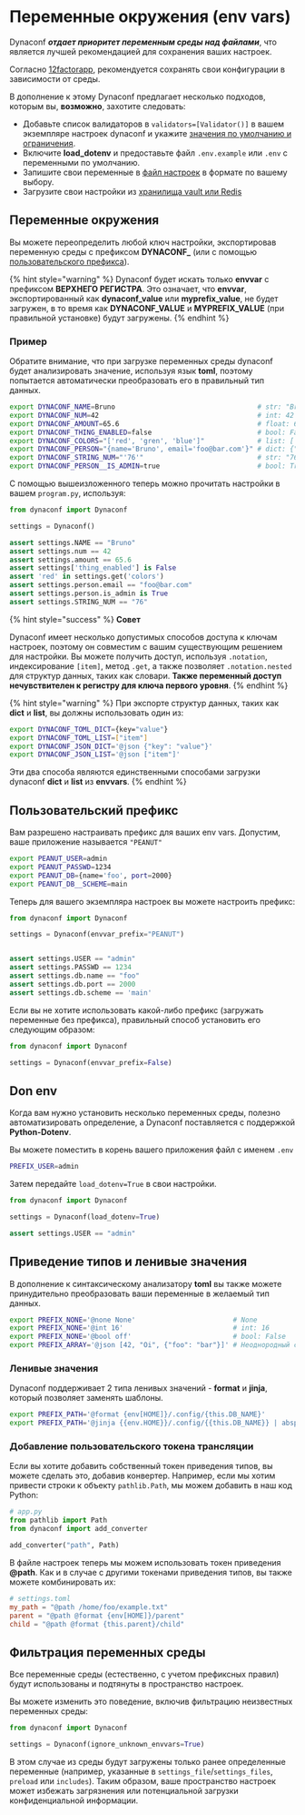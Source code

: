 # Переменные окружения (env vars)

Dynaconf _**отдает приоритет переменным среды над файлами**_, что является лучшей рекомендацией для сохранения ваших настроек.

Согласно [12factorapp](https://12factor.net/), рекомендуется сохранять свои конфигурации в зависимости от среды.

В дополнение к этому Dynaconf предлагает несколько подходов, которым вы, **возможно**, захотите следовать:

* Добавьте список валидаторов в `validators=[Validator()]` в вашем экземпляре настроек dynaconf и укажите [значения по умолчанию и ограничения](validaciya-v-dynaconf.md).
* Включите **load\_dotenv** и предоставьте файл `.env.example` или `.env` с переменными по умолчанию.
* Запишите свои переменные в [файл настроек](faily-nastroek-dynaconf.md) в формате по вашему выбору.
* Загрузите свои настройки из [хранилища vault или Redis](sekretnaya-informaciya-secrets.md)

## Переменные окружения

Вы можете переопределить любой ключ настройки, экспортировав переменную среды с префиксом **DYNACONF\_** (или с помощью [пользовательского префикса](konfiguraciya-dynaconf.md#envvar\_prefix)).

{% hint style="warning" %}
Dynaconf будет искать только **envvar** с префиксом **ВЕРХНЕГО РЕГИСТРА**. Это означает, что **envvar**, экспортированный как **dynaconf\_value** или **myprefix\_value**, не будет загружен, в то время как **DYNACONF\_VALUE** и **MYPREFIX\_VALUE** (при правильной установке) будут загружены.
{% endhint %}

### Пример

Обратите внимание, что при загрузке переменных среды dynaconf будет анализировать значение, используя язык **toml**, поэтому попытается автоматически преобразовать его в правильный тип данных.

```bash
export DYNACONF_NAME=Bruno                                   # str: "Bruno"
export DYNACONF_NUM=42                                       # int: 42
export DYNACONF_AMOUNT=65.6                                  # float: 65.6
export DYNACONF_THING_ENABLED=false                          # bool: False
export DYNACONF_COLORS="['red', 'gren', 'blue']"             # list: ['red', 'gren', 'blue']
export DYNACONF_PERSON="{name='Bruno', email='foo@bar.com'}" # dict: {"name": "Bruno", ...}
export DYNACONF_STRING_NUM="'76'"                            # str: "76"
export DYNACONF_PERSON__IS_ADMIN=true                        # bool: True (nested)
```

С помощью вышеизложенного теперь можно прочитать настройки в вашем `program.py`, используя:

```python
from dynaconf import Dynaconf

settings = Dynaconf()

assert settings.NAME == "Bruno"
assert settings.num == 42
assert settings.amount == 65.6
assert settings['thing_enabled'] is False
assert 'red' in settings.get('colors')
assert settings.person.email == "foo@bar.com"
assert settings.person.is_admin is True
assert settings.STRING_NUM == "76"
```

{% hint style="success" %}
**Совет**

Dynaconf имеет несколько допустимых способов доступа к ключам настроек, поэтому он совместим с вашим существующим решением для настройки. Вы можете получить доступ, используя `.notation`, индексирование `[item]`, метод `.get`, а также позволяет `.notation.nested` для структур данных, таких как словари. **Также переменный доступ нечувствителен к регистру для ключа первого уровня**.
{% endhint %}

{% hint style="warning" %}
При экспорте структур данных, таких как **dict** и **list**, вы должны использовать один из:

```bash
export DYNACONF_TOML_DICT={key="value"}
export DYNACONF_TOML_LIST=["item"]
export DYNACONF_JSON_DICT='@json {"key": "value"}'
export DYNACONF_JSON_LIST='@json ["item"]'
```

Эти два способа являются единственными способами загрузки dynaconf **dict** и **list** из **envvars**.
{% endhint %}

## Пользовательский префикс

Вам разрешено настраивать префикс для ваших env vars. Допустим, ваше приложение называется `"PEANUT"`

```bash
export PEANUT_USER=admin
export PEANUT_PASSWD=1234
export PEANUT_DB={name='foo', port=2000}
export PEANUT_DB__SCHEME=main
```

Теперь для вашего экземпляра настроек вы можете настроить префикс:

```python
from dynaconf import Dynaconf

settings = Dynaconf(envvar_prefix="PEANUT")


assert settings.USER == "admin"
assert settings.PASSWD == 1234
assert settings.db.name == "foo"
assert settings.db.port == 2000
assert settings.db.scheme == 'main'
```

Если вы не хотите использовать какой-либо префикс (загружать переменные без префикса), правильный способ установить его следующим образом:

```python
from dynaconf import Dynaconf

settings = Dynaconf(envvar_prefix=False)
```

## Don env

Когда вам нужно установить несколько переменных среды, полезно автоматизировать определение, а Dynaconf поставляется с поддержкой **Python-Dotenv**.

Вы можете поместить в корень вашего приложения файл с именем `.env`

```bash
PREFIX_USER=admin
```

Затем передайте `load_dotenv=True` в свои настройки.

```python
from dynaconf import Dynaconf

settings = Dynaconf(load_dotenv=True)

assert settings.USER == "admin"
```

## Приведение типов и ленивые значения

В дополнение к синтаксическому анализатору **toml** вы также можете принудительно преобразовать ваши переменные в желаемый тип данных.

```bash
export PREFIX_NONE='@none None'                        # None
export PREFIX_NONE='@int 16'                           # int: 16
export PREFIX_NONE='@bool off'                         # bool: False
export PREFIX_ARRAY='@json [42, "Oi", {"foo": "bar"}]' # Неоднородный список list
```

### Ленивые значения

Dynaconf поддерживает 2 типа ленивых значений - **format** и **jinja**, который позволяет заменять шаблоны.

```bash
export PREFIX_PATH='@format {env[HOME]}/.config/{this.DB_NAME}'
export PREFIX_PATH='@jinja {{env.HOME}}/.config/{{this.DB_NAME}} | abspath'
```

### Добавление пользовательского токена трансляции

Если вы хотите добавить собственный токен приведения типов, вы можете сделать это, добавив конвертер. Например, если мы хотим привести строки к объекту `pathlib.Path`, мы можем добавить в наш код Python:

```python
# app.py
from pathlib import Path
from dynaconf import add_converter

add_converter("path", Path)
```

В файле настроек теперь мы можем использовать токен приведения **@path**. Как и в случае с другими токенами приведения типов, вы также можете комбинировать их:

```toml
# settings.toml
my_path = "@path /home/foo/example.txt"
parent = "@path @format {env[HOME]}/parent"
child = "@path @format {this.parent}/child"
```

## Фильтрация переменных среды

Все переменные среды (естественно, с учетом префиксных правил) будут использованы и подтянуты в пространство настроек.

Вы можете изменить это поведение, включив фильтрацию неизвестных переменных среды:

```python
from dynaconf import Dynaconf

settings = Dynaconf(ignore_unknown_envvars=True)
```

В этом случае из среды будут загружены только ранее определенные переменные (например, указанные в `settings_file`/`settings_files`, `preload` или `includes`). Таким образом, ваше пространство настроек может избежать загрязнения или потенциальной загрузки конфиденциальной информации.
